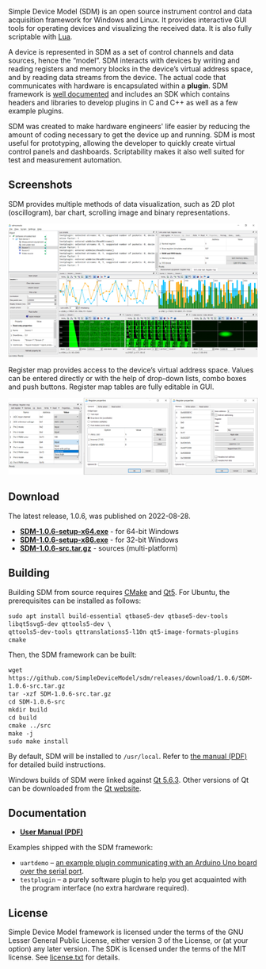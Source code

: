 Simple Device Model (SDM) is an open source instrument control and data acquisition framework for Windows and Linux. It provides interactive GUI tools for operating devices and visualizing the received data. It is also fully scriptable with [Lua](https://www.lua.org).

A device is represented in SDM as a set of control channels and data sources, hence the “model”. SDM interacts with devices by writing and reading registers and memory blocks in the device’s virtual address space, and by reading data streams from the device. The actual code that communicates with hardware is encapsulated within a **plugin**. SDM framework is [well documented](#documentation) and includes an SDK which contains headers and libraries to develop plugins in C and C++ as well as a few example plugins.

SDM was created to make hardware engineers' life easier by reducing the amount of coding necessary to get the device up and running. SDM is most useful for prototyping, allowing the developer to quickly create virtual control panels and dashboards. Scriptability makes it also well suited for test and measurement automation.

## Screenshots

SDM provides multiple methods of data visualization, such as 2D plot (oscillogram), bar chart, scrolling image and binary representations.

<p align="center"><a href="https://simpledevicemodel.github.io/assets/mainwindow.png" title="Click to enlarge"><img alt="sdmconsole main window screenshot" src="/assets/mainwindow.png"></a></p>

Register map provides access to the device’s virtual address space. Values can be entered directly or with the help of drop-down lists, combo boxes and push buttons. Register map tables are fully editable in GUI.

<p align="center"><a href="https://simpledevicemodel.github.io/assets/registers2.png" title="Click to enlarge"><img alt="sdmconsole register map screenshots" src="/assets/registers2.png"></a></p>

## Download

The latest release, 1.0.6, was published on 2022-08-28.

* [**SDM-1.0.6-setup-x64.exe**](https://github.com/SimpleDeviceModel/sdm/releases/download/1.0.6/SDM-1.0.6-setup-x64.exe) - for 64-bit Windows
* [**SDM-1.0.6-setup-x86.exe**](https://github.com/SimpleDeviceModel/sdm/releases/download/1.0.6/SDM-1.0.6-setup-x86.exe) - for 32-bit Windows
* [**SDM-1.0.6-src.tar.gz**](https://github.com/SimpleDeviceModel/sdm/releases/download/1.0.6/SDM-1.0.6-src.tar.gz) - sources (multi-platform)

## Building

Building SDM from source requires [CMake](https://cmake.org) and [Qt5](https://www.qt.io). For Ubuntu, the prerequisites can be installed as follows:

```
sudo apt install build-essential qtbase5-dev qtbase5-dev-tools libqt5svg5-dev qttools5-dev \
qttools5-dev-tools qttranslations5-l10n qt5-image-formats-plugins cmake
```

Then, the SDM framework can be built:

```
wget https://github.com/SimpleDeviceModel/sdm/releases/download/1.0.6/SDM-1.0.6-src.tar.gz
tar -xzf SDM-1.0.6-src.tar.gz
cd SDM-1.0.6-src
mkdir build
cd build
cmake ../src
make -j
sudo make install
```

By default, SDM will be installed to `/usr/local`. Refer to [the manual (PDF)](https://github.com/SimpleDeviceModel/sdm/raw/master/doc/manual.pdf) for detailed build instructions.

Windows builds of SDM were linked against [Qt 5.6.3](https://github.com/SimpleDeviceModel/sdm/releases/download/1.0.0/qt-everywhere-opensource-src-5.6.3.7z). Other versions of Qt can be downloaded from the [Qt website](https://download.qt.io/).

## Documentation

* [**User Manual (PDF)**](https://github.com/SimpleDeviceModel/sdm/raw/master/doc/manual.pdf)

Examples shipped with the SDM framework:

* `uartdemo` &ndash; [an example plugin communicating with an Arduino Uno board over the serial port](https://www.hackster.io/catharanthus/yet-another-virtual-oscilloscope-for-arduino-e34ba4).
* `testplugin` &ndash; a purely software plugin to help you get acquainted with the program interface (no extra hardware required).

## License

Simple Device Model framework is licensed under the terms of the GNU Lesser General Public License, either version 3 of the License, or (at your option) any later version. The SDK is licensed under the terms of the MIT license. See [license.txt](https://raw.githubusercontent.com/SimpleDeviceModel/sdm/master/doc/licenses/license.txt) for details.
